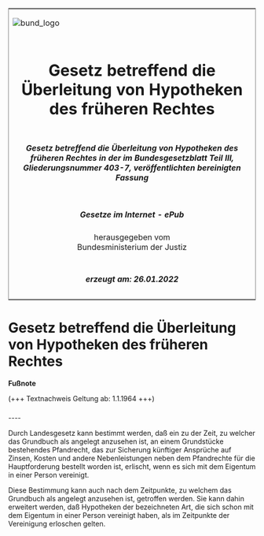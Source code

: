 <span id="DECKBLATT.html"></span>

<table border="0" frame="border" width="100%">

<tr valign="top">

<td align="left">

![bund\_logo](BfJ_2021_Web_de_de.gif)

</td>

<td align="right">

 

</td>

</tr>

<tr align="center" valign="middle">

<td colspan="2">

# Gesetz betreffend die Überleitung von Hypotheken des früheren Rechtes

</td>

</tr>

<tr align="center" valign="middle">

<td colspan="2">

##### Gesetz betreffend die Überleitung von Hypotheken des früheren Rechtes in der im Bundesgesetzblatt Teil III, Gliederungsnummer 403-7, veröffentlichten bereinigten Fassung

</td>

</tr>

<tr align="center" valign="middle">

<td colspan="2">

  
  

##### Gesetze im Internet - ePub  
  
herausgegeben vom  
Bundesministerium der Justiz

</td>

</tr>

<tr align="center" valign="bottom">

<td colspan="2">

  
  

##### erzeugt am: 26.01.2022

</td>

</tr>

</table>

<span id="BJNR004290906.html"></span>

# Gesetz betreffend die Überleitung von Hypotheken des früheren Rechtes

<div>

  
**Fußnote**

<div class="jnhtml">

<div>

<div class="jurAbsatz">

(+++ Textnachweis Geltung ab: 1.1.1964 +++)

</div>

</div>

</div>

</div>

<span id="BJNR004290906BJNE000100304.html"></span>

###   
\----

<div>

<div class="jnhtml">

<div>

<div class="jurAbsatz">

Durch Landesgesetz kann bestimmt werden, daß ein zu der Zeit, zu welcher
das Grundbuch als angelegt anzusehen ist, an einem Grundstücke
bestehendes Pfandrecht, das zur Sicherung künftiger Ansprüche auf
Zinsen, Kosten und andere Nebenleistungen neben dem Pfandrechte für die
Hauptforderung bestellt worden ist, erlischt, wenn es sich mit dem
Eigentum in einer Person vereinigt.

</div>

<div class="jurAbsatz">

Diese Bestimmung kann auch nach dem Zeitpunkte, zu welchem das Grundbuch
als angelegt anzusehen ist, getroffen werden. Sie kann dahin erweitert
werden, daß Hypotheken der bezeichneten Art, die sich schon mit dem
Eigentum in einer Person vereinigt haben, als im Zeitpunkte der
Vereinigung erloschen gelten.

</div>

</div>

</div>

</div>
